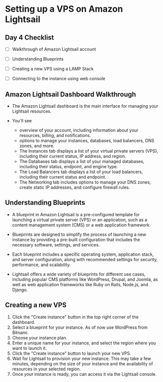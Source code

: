 # Setting up a VPS on Amazon Lightsail


## Day 4 Checklist

- [ ] Walkthrough of  Amazon Lightsail account
- [ ] Understanding Blueprints
- [ ] Creating a new VPS using a LAMP Stack
- [ ] Connecting to the instance using web console


## Amazon Lightsail Dashboard Walkthrough

- The Amazon Lightsail dashboard is the main interface for managing your Lightsail resources.

- You'll see 
  - overview of your account, including information about your resources, billing, and notifications.
  - options to manage your instances, databases, load balancers, DNS zones, and more.
  - The Instances tab displays a list of your virtual private servers (VPS), including their current status, IP address, and region.
  - The Databases tab displays a list of your managed databases, including their status, endpoint, and engine type. 
  - The Load Balancers tab displays a list of your load balancers, including their current status and endpoint. 
  - The Networking tab includes options to manage your DNS zones, create static IP addresses, and configure firewall rules.


## Understanding Blueprints

- A blueprint in Amazon Lightsail is a pre-configured template for launching a virtual private server (VPS) or an application, such as a content management system (CMS) or a web application framework.

- Blueprints are designed to simplify the process of launching a new instance by providing a pre-built configuration that includes the necessary software, settings, and services.

- Each blueprint includes a specific operating system, application stack, and server configuration, along with recommended settings for security, performance, and scalability.

- Lightsail offers a wide variety of blueprints for different use cases, including popular CMS platforms like WordPress, Drupal, and Joomla, as well as web application frameworks like Ruby on Rails, Node.js, and Django.

## Creating a new VPS 

1. Click the "Create instance" button in the top right corner of the dashboard.
2. Select a blueprint for your instance. As of now use WordPress from Bitnami.
3. Choose your instance plan. 
4. Enter a unique name for your instance, and select the region where you want to launch it. 
5. Click the "Create instance" button to launch your new VPS.
6. Wait for Lightsail to provision your new instance. This may take a few minutes, depending on the size of your instance and the availability of resources in your selected region.
7. Once your instance is ready, you can access it via the Lightsail console. 
